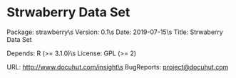 # Strwaberry Data Set


Package: strawberry\s
Version: 0.1\s
Date: 2019-07-15\s
Title: Strwaberry Data Set

Depends: R (>= 3.1.0)\s
License: GPL (>= 2)

URL: http://www.docuhut.com/insight\s
BugReports: project@docuhut.com
